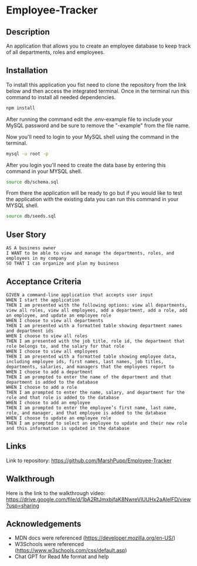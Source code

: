 # Employee-Tracker

## Description ##
An application that allows you to create an employee database to keep track of all departments, roles and employees.

## Installation ##
To install this application you fist need to clone the repository from the link below and then access the integrated terminal. 
Once in the terminal run this command to install all needed dependencies.
```sh
npm install
```
After running the command edit the .env-example file to include your MySQL password and be sure to remove the "-example" from the file name.

Now you'll need to login to your MySQL shell using the command in the terminal.
```sh
mysql -u root -p
```
After you login you'll need to create the data base by entering this command in your MYSQL shell.
```sh
source db/schema.sql
```
From there the application will be ready to go but if you would like to test the application with the existing data you can run this command in your MYSQL shell.
```sh
source db/seeds.sql
```

## User Story ##
~~~
AS A business owner
I WANT to be able to view and manage the departments, roles, and employees in my company
SO THAT I can organize and plan my business
~~~
## Acceptance Criteria ##
~~~
GIVEN a command-line application that accepts user input
WHEN I start the application
THEN I am presented with the following options: view all departments, view all roles, view all employees, add a department, add a role, add an employee, and update an employee role
WHEN I choose to view all departments
THEN I am presented with a formatted table showing department names and department ids
WHEN I choose to view all roles
THEN I am presented with the job title, role id, the department that role belongs to, and the salary for that role
WHEN I choose to view all employees
THEN I am presented with a formatted table showing employee data, including employee ids, first names, last names, job titles, departments, salaries, and managers that the employees report to
WHEN I choose to add a department
THEN I am prompted to enter the name of the department and that department is added to the database
WHEN I choose to add a role
THEN I am prompted to enter the name, salary, and department for the role and that role is added to the database
WHEN I choose to add an employee
THEN I am prompted to enter the employee’s first name, last name, role, and manager, and that employee is added to the database
WHEN I choose to update an employee role
THEN I am prompted to select an employee to update and their new role and this information is updated in the database
~~~

## Links ##
Link to repository: https://github.com/MarshPupp/Employee-Tracker 

## Walkthrough ##
Here is the link to the walkthrough video: https://drive.google.com/file/d/1bA2RtJmxbjfaK8NwreVlUUHx2aAlelFD/view?usp=sharing 

## Acknowledgements ##
* MDN docs were referenced (https://developer.mozilla.org/en-US/)
* W3Schools were referenced (https://www.w3schools.com/css/default.asp)
* Chat GPT for Read Me format and help
